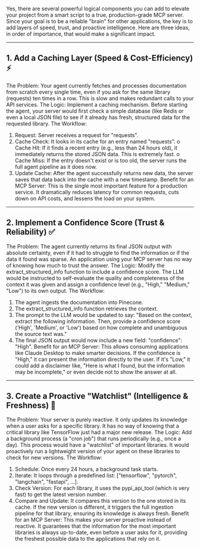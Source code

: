 Yes, there are several powerful logical components you can add to elevate your project from a smart script to a true, production-grade MCP server. Since your goal is to be a reliable "brain" for other applications, the key is to add layers of speed, trust, and proactive intelligence.
Here are three ideas, in order of importance, that would make a significant impact.
________________________________________
## 1. Add a Caching Layer (Speed & Cost-Efficiency) ⚡️
The Problem: Your agent currently fetches and processes documentation from scratch every single time, even if you ask for the same library (requests) ten times in a row. This is slow and makes redundant calls to your API services.
The Logic: Implement a caching mechanism. Before starting the agent, your server would first check a simple database (like Redis or even a local JSON file) to see if it already has fresh, structured data for the requested library.
The Workflow:
1.	Request: Server receives a request for "requests".
2.	Cache Check: It looks in its cache for an entry named "requests".
o	Cache Hit: If it finds a recent entry (e.g., less than 24 hours old), it immediately returns the stored JSON data. This is extremely fast.
o	Cache Miss: If the entry doesn't exist or is too old, the server runs the full agent pipeline as it does now.
3.	Update Cache: After the agent successfully returns new data, the server saves that data back into the cache with a new timestamp.
Benefit for an MCP Server: This is the single most important feature for a production service. It dramatically reduces latency for common requests, cuts down on API costs, and lessens the load on your system.
________________________________________
## 2. Implement a Confidence Score (Trust & Reliability) ✅
The Problem: The agent currently returns its final JSON output with absolute certainty, even if it had to struggle to find the information or if the data it found was sparse. An application using your MCP server has no way of knowing how much to trust the answer.
The Logic: Modify the extract_structured_info function to include a confidence score. The LLM would be instructed to self-evaluate the quality and completeness of the context it was given and assign a confidence level (e.g., "High," "Medium," "Low") to its own output.
The Workflow:
1.	The agent ingests the documentation into Pinecone.
2.	The extract_structured_info function retrieves the context.
3.	The prompt to the LLM would be updated to say: "Based on the context, extract the following information. Then, provide a confidence score ('High', 'Medium', or 'Low') based on how complete and unambiguous the source text was."
4.	The final JSON output would now include a new field: "confidence": "High".
Benefit for an MCP Server: This allows consuming applications like Claude Desktop to make smarter decisions. If the confidence is "High," it can present the information directly to the user. If it's "Low," it could add a disclaimer like, "Here is what I found, but the information may be incomplete," or even decide not to show the answer at all.
________________________________________
## 3. Create a Proactive "Watchlist" (Intelligence & Freshness) 🔄
The Problem: Your server is purely reactive. It only updates its knowledge when a user asks for a specific library. It has no way of knowing that a critical library like TensorFlow just had a major new release.
The Logic: Add a background process (a "cron job") that runs periodically (e.g., once a day). This process would have a "watchlist" of important libraries. It would proactively run a lightweight version of your agent on these libraries to check for new versions.
The Workflow:
1.	Schedule: Once every 24 hours, a background task starts.
2.	Iterate: It loops through a predefined list: ["tensorflow", "pytorch", "langchain", "fastapi", ...].
3.	Check Version: For each library, it uses the pypi_api_tool (which is very fast) to get the latest version number.
4.	Compare and Update: It compares this version to the one stored in its cache. If the new version is different, it triggers the full ingestion pipeline for that library, ensuring its knowledge is always fresh.
Benefit for an MCP Server: This makes your server proactive instead of reactive. It guarantees that the information for the most important libraries is always up-to-date, even before a user asks for it, providing the freshest possible data to the applications that rely on it.

